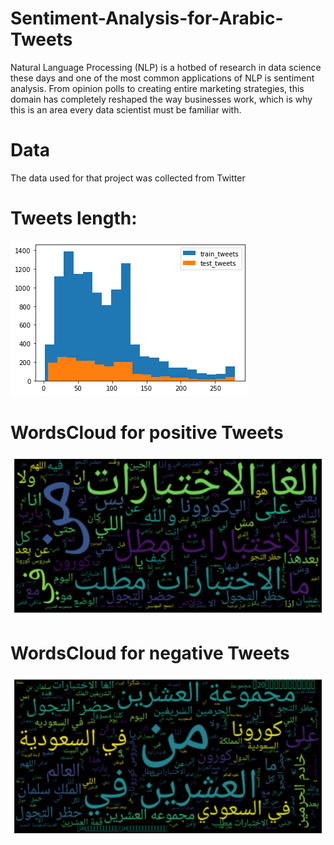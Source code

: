 # Sentiment-Analysis-for-Arabic-Tweets

Natural Language Processing (NLP) is a hotbed of research in data science these days and one of the most common applications of NLP is sentiment analysis. From opinion polls to creating entire marketing strategies, this domain has completely reshaped the way businesses work, which is why this is an area every data scientist must be familiar with.

# Data
The data used for that project was collected from Twitter

# Tweets length:
![](tweets_size.png)

# WordsCloud for positive Tweets 

![](positive_words.png)

# WordsCloud for negative Tweets 

![](neg_words.png)

